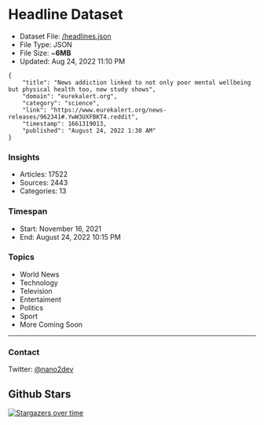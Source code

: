 # Headline Dataset

- Dataset File: [/headlines.json](https://raw.githubusercontent.com/fwd/news/master/headlines.json) 
- File Type: JSON
- File Size: ~**6MB**
- Updated: Aug 24, 2022 11:10 PM

```
{
    "title": "News addiction linked to not only poor mental wellbeing but physical health too, new study shows",
    "domain": "eurekalert.org",
    "category": "science",
    "link": "https://www.eurekalert.org/news-releases/962341#.YwW3UXFBKT4.reddit",
    "timestamp": 1661319013,
    "published": "August 24, 2022 1:30 AM"
}
```

### Insights

- Articles: 17522
- Sources: 2443
- Categories: 13

### Timespan

- Start: November 16, 2021
- End: August 24, 2022 10:15 PM

### Topics

- World News
- Technology
- Television
- Entertaiment
- Politics
- Sport
- More Coming Soon

---

### Contact 

Twitter: [@nano2dev](https://twitter.com/nano2dev)

## Github Stars

[![Stargazers over time](https://starchart.cc/fwd/news.svg)](https://starchart.cc/fwd/news)
	